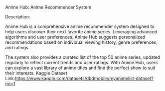 Anime Hub: Anime Recommender System

Description:

Anime Hub is a comprehensive anime recommender system designed to help users discover their next favorite anime series. Leveraging advanced algorithms and user preferences, Anime Hub suggests personalized recommendations based on individual viewing history, genre preferences, and ratings.

The system also provides a curated list of the top 50 anime series, updated regularly to reflect current trends and user ratings. With Anime Hub, users can explore a vast library of anime titles and find the perfect show to suit their interests.
Kaggle Dataset Link:https://www.kaggle.com/datasets/dbdmobile/myanimelist-dataset?rvi=1
